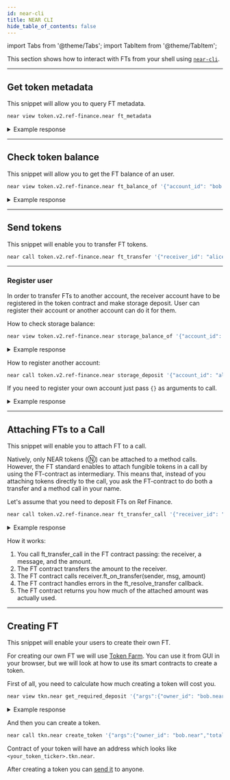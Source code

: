 ```yaml
---
id: near-cli
title: NEAR CLI
hide_table_of_contents: false
---
```


import Tabs from '@theme/Tabs';
import TabItem from '@theme/TabItem';

This section shows how to interact with FTs from your shell using [`near-cli`](../../../4.tools/cli.md).

***

## Get token metadata

This snippet will allow you to query FT metadata.

```bash
near view token.v2.ref-finance.near ft_metadata
```

<details>
<summary>Example response</summary>
<p>

```bash
{
  spec: "ft-1.0.0",
  name: "Ref Finance Token",
  symbol: "REF",
  icon: "data:image/svg+xml,%3Csvg xmlns='http://www.w3.org/2000/svg' viewBox='16 24 248 248' style='background: %23000'%3E%3Cpath d='M164,164v52h52Zm-45-45,20.4,20.4,20.6-20.6V81H119Zm0,18.39V216h41V137.19l-20.6,20.6ZM166.5,81H164v33.81l26.16-26.17A40.29,40.29,0,0,0,166.5,81ZM72,153.19V216h43V133.4l-11.6-11.61Zm0-18.38,31.4-31.4L115,115V81H72ZM207,121.5h0a40.29,40.29,0,0,0-7.64-23.66L164,133.19V162h2.5A40.5,40.5,0,0,0,207,121.5Z' fill='%23fff'/%3E%3Cpath d='M189 72l27 27V72h-27z' fill='%2300c08b'/%3E%3C/svg%3E%0A",
  reference: null,
  reference_hash: null,
  decimals: 18
}
```

</p>

</details>

***

## Check token balance

This snippet will allow you to get the FT balance of an user.

```bash
near view token.v2.ref-finance.near ft_balance_of '{"account_id": "bob.near"}'
```

<details>
<summary>Example response</summary>
<p>

```bash
'376224322825327177426'
```

</p>

</details>

***

## Send tokens

This snippet will enable you to transfer FT tokens.

```bash
near call token.v2.ref-finance.near ft_transfer '{"receiver_id": "alice.near", "amount": "100000000000000000"}' --depositYocto 1 --accountId bob.near
```

<hr class="subsection" />

### Register user

In order to transfer FTs to another account, the receiver account have to be registered in the token contract and make storage deposit. User can register their account or another account can do it for them.

How to check storage balance:

```bash
near view token.v2.ref-finance.near storage_balance_of '{"account_id": "alice.near"}'
```

<details>
<summary>Example response</summary>
<p>

It returns `null` if account is not registered.

```bash
{
  available: '0',
  total: '1250000000000000000000'
}
```

</p>

</details>

How to register another account:

```bash
near call token.v2.ref-finance.near storage_deposit '{"account_id": "alice.near"}' --depositYocto 1250000000000000000000 --accountId bob.near
```

If you need to register your own account just pass `{}` as arguments to call.

<details>
<summary>Example response</summary>
<p>

```bash
{
  available: '0',
  total: '1250000000000000000000'
}
```

</p>

</details>

***

## Attaching FTs to a Call

This snippet will enable you to attach FT to a call.

Natively, only NEAR tokens (Ⓝ) can be attached to a method calls. However, the FT standard enables to attach fungible tokens in a call by using the FT-contract as intermediary. This means that, instead of you attaching tokens directly to the call, you ask the FT-contract to do both a transfer and a method call in your name.

Let's assume that you need to deposit FTs on Ref Finance.

```bash
near call token.v2.ref-finance.near ft_transfer_call '{"receiver_id": "v2.ref-finance.near", "amount": "100000000000000000", "msg": ""}' --gas 300000000000000 --depositYocto 1 --accountId bob.near
```

<details>
<summary>Example response</summary>
<p>

```bash
'100000000000000000'
```

</p>

</details>

How it works:

1. You call ft\_transfer\_call in the FT contract passing: the receiver, a message, and the amount.
2. The FT contract transfers the amount to the receiver.
3. The FT contract calls receiver.ft\_on\_transfer(sender, msg, amount)
4. The FT contract handles errors in the ft\_resolve\_transfer callback.
5. The FT contract returns you how much of the attached amount was actually used.

***

## Creating FT

This snippet will enable your users to create their own FT.

For creating our own FT we will use [Token Farm](https://tkn.farm/). You can use it from GUI in your browser, but we will look at how to use its smart contracts to create a token.

First of all, you need to calculate how much creating a token will cost you.

```bash
near view tkn.near get_required_deposit '{"args":{"owner_id": "bob.near","total_supply": "1000000000","metadata":{"spec": "ft-1.0.0","name": "Test Token","symbol": "TTTEST","icon": "data:image/gif;base64,R0lGODlhAQABAIAAAAAAAP///yH5BAEAAAAALAAAAAABAAEAAAIBRAA7","decimals": 18}},"account_id": "bob.near"}' 
```

<details>
<summary>Example response</summary>
<p>

```bash
'2234830000000000000000000'
```

</p>

</details>

And then you can create a token.

```bash
near call tkn.near create_token '{"args":{"owner_id": "bob.near","total_supply": "1000000000","metadata":{"spec": "ft-1.0.0","name": "Test Token","symbol": "TTTEST","icon": "data:image/gif;base64,R0lGODlhAQABAIAAAAAAAP///yH5BAEAAAAALAAAAAABAAEAAAIBRAA7","decimals": 18}},"account_id": "bob.near"}' --gas 300000000000000 --depositYocto 2234830000000000000000000 --accountId bob.near
```

Contract of your token will have an address which looks like `<your_token_ticker>.tkn.near`.

After creating a token you can [send it](#send-tokens) to anyone.
